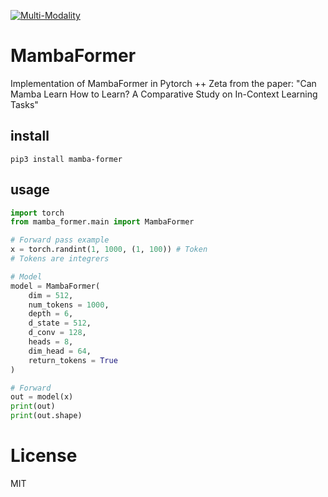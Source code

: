 [![Multi-Modality](agorabanner.png)](https://discord.gg/qUtxnK2NMf)

# MambaFormer
Implementation of MambaFormer in Pytorch ++ Zeta from the paper: "Can Mamba Learn How to Learn? A Comparative Study on In-Context Learning Tasks"

## install
`pip3 install mamba-former`

## usage
```python
import torch 
from mamba_former.main import MambaFormer

# Forward pass example
x = torch.randint(1, 1000, (1, 100)) # Token
# Tokens are integrers

# Model
model = MambaFormer(
    dim = 512,
    num_tokens = 1000,
    depth = 6,
    d_state = 512,
    d_conv = 128,
    heads = 8,
    dim_head = 64,
    return_tokens = True
)

# Forward
out = model(x)
print(out)
print(out.shape)
```


# License
MIT
